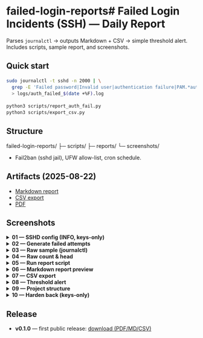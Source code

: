 # failed-login-reports# Failed Login Incidents (SSH) — Daily Report
Parses `journalctl` → outputs Markdown + CSV → simple threshold alert.
Includes scripts, sample report, and screenshots.
## Quick start
```bash
sudo journalctl -t sshd -n 2000 | \
  grep -E 'Failed password|Invalid user|authentication failure|PAM.*authentication failure' \
  > logs/auth_failed_$(date +%F).log

python3 scripts/report_auth_fail.py
python3 scripts/export_csv.py
```

## Structure
failed-login-reports/
├─ scripts/
├─ reports/
└─ screenshots/

- Fail2ban (sshd jail), UFW allow-list, cron schedule.

## Artifacts (2025-08-22)
- [Markdown report](reports/failed_login_report_2025-08-22.md)
- [CSV export](reports/failed_login_2025-08-22.csv)
- [PDF](reports/Failed_Login_Incidents_2025-08-22.pdf)

## Screenshots
<details><summary><b>01 — SSHD config (INFO, keys-only)</b></summary>
<p><img src="screenshots/01-sshd-config.png" alt="sshd_config shows LogLevel INFO and PasswordAuthentication no" /></p>
</details>

<details><summary><b>02 — Generate failed attempts</b></summary>
<p><img src="screenshots/02-generate-fails.png" alt="sshpass loop sending wrong passwords to localhost" /></p>
</details>

<details><summary><b>03 — Raw sample (journalctl)</b></summary>
<p><img src="screenshots/03-raw-sample.png" alt="terminal sample of raw journalctl lines" /></p>
</details>

<details><summary><b>04 — Raw count & head</b></summary>
<p><img src="screenshots/04-raw-count.png" alt="wc/head output for today’s RAW file" /></p>
</details>

<details><summary><b>05 — Run report script</b></summary>
<p><img src="screenshots/05-run-report-script.png" alt="running report_auth_fail.py successfully" /></p>
</details>

<details><summary><b>06 — Markdown report preview</b></summary>
<p><img src="screenshots/06-md-report.png" alt="markdown report KPIs and samples" /></p>
</details>

<details><summary><b>07 — CSV export</b></summary>
<p><img src="screenshots/07-csv-export.png" alt="CSV export created under reports/" /></p>
</details>

<details><summary><b>08 — Threshold alert</b></summary>
<p><img src="screenshots/08-threshold-alert.png" alt="terminal alert showing count ≥ threshold" /></p>
</details>

<details><summary><b>09 — Project structure</b></summary>
<p><img src="screenshots/09-project-structure.png" alt="project tree showing logs/reports/scripts" /></p>
</details>

<details><summary><b>10 — Harden back (keys-only)</b></summary>
<p><img src="screenshots/10-harden-back.png" alt="restored SSH hardening (keys-only, LogLevel INFO)" /></p>
</details>

## Release
- **v0.1.0** — first public release: [download (PDF/MD/CSV)](https://github.com/Mohaned87/failed-login-reports/releases/tag/v0.1.0)
